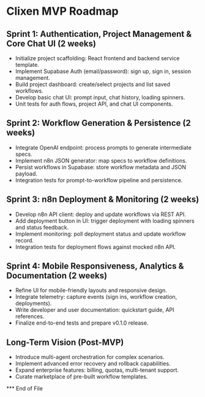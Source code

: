 # Clixen MVP Roadmap

## Sprint 1: Authentication, Project Management & Core Chat UI (2 weeks)
- Initialize project scaffolding: React frontend and backend service template.
- Implement Supabase Auth (email/password): sign up, sign in, session management.
- Build project dashboard: create/select projects and list saved workflows.
- Develop basic chat UI: prompt input, chat history, loading spinners.
- Unit tests for auth flows, project API, and chat UI components.

## Sprint 2: Workflow Generation & Persistence (2 weeks)
- Integrate OpenAI endpoint: process prompts to generate intermediate specs.
- Implement n8n JSON generator: map specs to workflow definitions.
- Persist workflows in Supabase: store workflow metadata and JSON payload.
- Integration tests for prompt-to-workflow pipeline and persistence.

## Sprint 3: n8n Deployment & Monitoring (2 weeks)
- Develop n8n API client: deploy and update workflows via REST API.
- Add deployment button in UI: trigger deployment with loading spinners and status feedback.
- Implement monitoring: poll deployment status and update workflow record.
- Integration tests for deployment flows against mocked n8n API.

## Sprint 4: Mobile Responsiveness, Analytics & Documentation (2 weeks)
- Refine UI for mobile-friendly layouts and responsive design.
- Integrate telemetry: capture events (sign ins, workflow creation, deployments).
- Write developer and user documentation: quickstart guide, API references.
- Finalize end-to-end tests and prepare v0.1.0 release.

## Long-Term Vision (Post-MVP)
- Introduce multi-agent orchestration for complex scenarios.
- Implement advanced error recovery and rollback capabilities.
- Expand enterprise features: billing, quotas, multi-tenant support.
- Curate marketplace of pre-built workflow templates.

*** End of File
